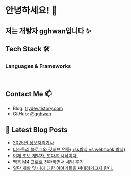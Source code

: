 # 안녕하세요! 👋

## 저는 개발자 gghwan입니다 ✨

## Tech Stack 🛠

### Languages & Frameworks
<p>
  <img alt="" src= "https://img.shields.io/badge/JavaScript-F7DF1E?style=flat-square&logo=JavaScript&logoColor=white"/> 
  <img alt="" src= "https://img.shields.io/badge/TypeScript-black?logo=typescript&logoColor=blue"/>
</p>

## Contact Me 📫
- Blog: [trydev.tistory.com](https://trydev.tistory.com)
- GitHub: [@gghwan](https://github.com/gghwan)

## 📕 Latest Blog Posts
- [2025년 정보처리기사](https://trydev.tistory.com/5)
- [티스토리 블로그와 깃허브 연동( rss방식  vs webhook 방식)](https://trydev.tistory.com/4)
- [이제 초보 개발자, 또다른 시작이다.](https://trydev.tistory.com/3)
- [맥북 M4 프로로 전환하면서 세팅 후기](https://trydev.tistory.com/2)
- [일단 개발 및 나에 대한 이야기들을 써내려가고자 한다.](https://trydev.tistory.com/1)
